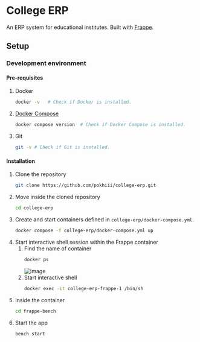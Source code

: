 # College ERP

An ERP system for educational institutes. Built with [Frappe](https://frappeframework.com/).

## Setup

### Development environment

#### Pre-requisites

1. Docker
   ```sh
   docker -v   # Check if Docker is installed.
   ```
2. [Docker Compose](https://docs.docker.com/compose/)
   ```sh
   docker compose version  # Check if Docker Compose is installed.
   ```
3. Git
   ```sh
   git -v # Check if Git is installed.
   ```

#### Installation

1. Clone the repository
   ```sh
   git clone https://github.com/pokhiii/college-erp.git
   ```
2. Move inside the cloned repository
   ```sh
   cd college-erp
   ```
3. Create and start containers defined in `college-erp/docker-compose.yml`.
   ```sh
   docker compose -f college-erp/docker-compose.yml up
   ```
4. Start interactive shell session within the Frappe container
   1. Find the name of container
      ```sh
      docker ps
      ```
      ![image](https://github.com/pokhiii/college-erp/assets/11808845/4374419c-217c-42eb-b6e9-38020221c022)
   2. Start interactive shell
      ```sh
      docker exec -it college-erp-frappe-1 /bin/sh
      ```
5. Inside the container
   ```sh
   cd frappe-bench
   ```
6. Start the app
   ```sh
   bench start
   ```